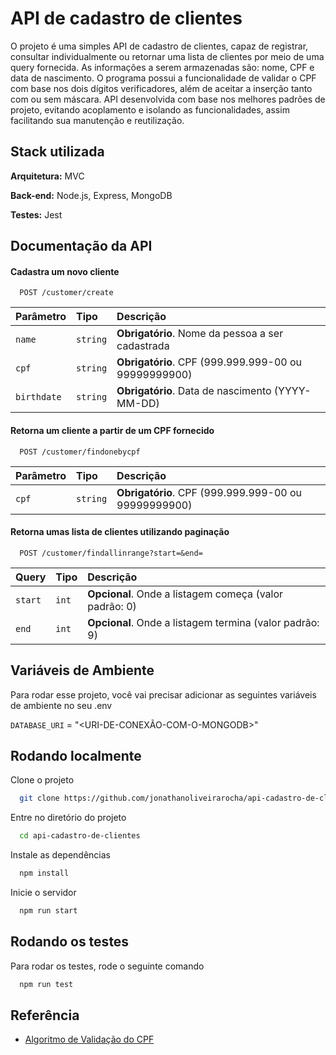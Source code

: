 
# API de cadastro de clientes

O projeto é uma simples API de cadastro de clientes, capaz de registrar, consultar individualmente ou retornar uma lista de clientes por meio de uma query fornecida. As informações a serem armazenadas são: nome, CPF e data de nascimento. O programa possui a funcionalidade de validar o CPF com base nos dois dígitos verificadores, além de aceitar a inserção tanto com ou sem máscara. API desenvolvida com base nos melhores padrões de projeto, evitando acoplamento e isolando as funcionalidades, assim facilitando sua manutenção e reutilização.


## Stack utilizada

**Arquitetura:** MVC

**Back-end:** Node.js, Express, MongoDB

**Testes:** Jest

## Documentação da API

#### Cadastra um novo cliente

```http
  POST /customer/create
```

| Parâmetro   | Tipo       | Descrição                           |
| :---------- | :--------- | :---------------------------------- |
| `name` | `string` | **Obrigatório**. Nome da pessoa a ser cadastrada |
| `cpf` | `string` | **Obrigatório**. CPF (999.999.999-00 ou  99999999900) |
| `birthdate` | `string` | **Obrigatório**. Data de nascimento (YYYY-MM-DD) |

#### Retorna um cliente a partir de um CPF fornecido

```http
  POST /customer/findonebycpf
```

| Parâmetro   | Tipo       | Descrição                                   |
| :---------- | :--------- | :------------------------------------------ |
| `cpf` | `string` | **Obrigatório**. CPF (999.999.999-00 ou  99999999900) |

#### Retorna umas lista de clientes utilizando paginação

```http
  POST /customer/findallinrange?start=&end=
```

| Query   | Tipo       | Descrição                                   |
| :---------- | :--------- | :------------------------------------------ |
| `start` | `int` | **Opcional**. Onde a listagem começa (valor padrão: 0)|
| `end` | `int` | **Opcional**. Onde a listagem termina (valor padrão: 9)|






## Variáveis de Ambiente

Para rodar esse projeto, você vai precisar adicionar as seguintes variáveis de ambiente no seu .env

`DATABASE_URI` = "<URI-DE-CONEXÃO-COM-O-MONGODB>"



## Rodando localmente

Clone o projeto

```bash
  git clone https://github.com/jonathanoliveirarocha/api-cadastro-de-clientes
```

Entre no diretório do projeto

```bash
  cd api-cadastro-de-clientes
```

Instale as dependências

```bash
  npm install
```

Inicie o servidor

```bash
  npm run start
```


## Rodando os testes

Para rodar os testes, rode o seguinte comando

```bash
  npm run test
```


## Referência

 - [Algoritmo de Validação do CPF](https://www.macoratti.net/alg_cpf.htm#:~:text=O%20algoritmo%20de%20valida%C3%A7%C3%A3o%20do,%3A%20111.444.777-05)
